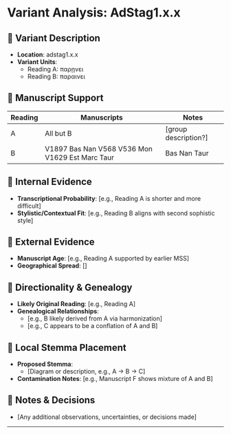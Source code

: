 # Variant Analysis: AdStag1.x.x

## 📌 Variant Description
- **Location**: adstag1.x.x
- **Variant Units**: 
  - Reading A: παρῃνει
  - Reading B: παραινει

## 🧬 Manuscript Support
| Reading | Manuscripts | Notes |
|--------|-------------|-------|
| A      | All but B | [group description?] |
| B      | V1897 Bas Nan V568 V536 Mon V1629 Est Marc Taur | Bas Nan Taur |

## 🧠 Internal Evidence
- **Transcriptional Probability**: [e.g., Reading A is shorter and more difficult]
- **Stylistic/Contextual Fit**: [e.g., Reading B aligns with second sophistic style]

## 🧭 External Evidence
- **Manuscript Age**: [e.g., Reading A supported by earlier MSS]
- **Geographical Spread**: []

## 🔄 Directionality & Genealogy
- **Likely Original Reading**: [e.g., Reading A]
- **Genealogical Relationships**:
  - [e.g., B likely derived from A via harmonization]
  - [e.g., C appears to be a conflation of A and B]

## 🌿 Local Stemma Placement
- **Proposed Stemma**:
  - [Diagram or description, e.g., A → B → C]
- **Contamination Notes**: [e.g., Manuscript F shows mixture of A and B]

## 📝 Notes & Decisions
- [Any additional observations, uncertainties, or decisions made]

---